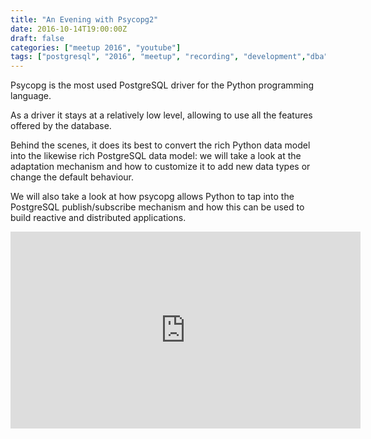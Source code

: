 ```yaml
---
title: "An Evening with Psycopg2"
date: 2016-10-14T19:00:00Z
draft: false
categories: ["meetup 2016", "youtube"]
tags: ["postgresql", "2016", "meetup", "recording", "development","dba","python","psycopg2"]
---
```

Psycopg is the most used PostgreSQL driver for the Python programming language. 

As a driver it stays at a relatively low level, allowing to use all the features offered by the database. 

Behind the scenes, it does its best to convert the rich Python data model into the likewise rich PostgreSQL data model: we will take a look at the adaptation mechanism and how to customize it to add new data types or change the default behaviour. 

We will also take a look at how psycopg allows Python to tap into the PostgreSQL publish/subscribe mechanism and how this can be used to build reactive and distributed applications.


<iframe width="560" height="315" src="https://www.youtube.com/embed/f5TQO4ABotw" frameborder="0" allow="autoplay; encrypted-media" allowfullscreen></iframe>